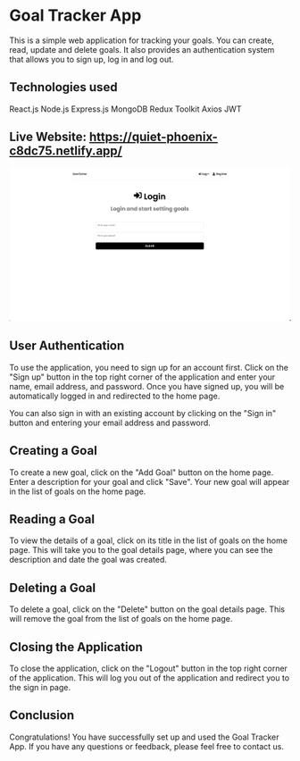 # Goal Tracker App

This is a simple web application for tracking your goals. You can create, read, update and delete goals. It also provides an authentication system that allows you to sign up, log in and log out.

## Technologies used

React.js
Node.js
Express.js
MongoDB
Redux Toolkit
Axios
JWT

## Live Website: https://quiet-phoenix-c8dc75.netlify.app/


![Screenshot of Application](https://github.com/almarzouk/frontend/blob/main/Screenshot%202023-03-18%20at%2013.56.29.png)

## User Authentication

To use the application, you need to sign up for an account first. Click on the "Sign up" button in the top right corner of the application and enter your name, email address, and password. Once you have signed up, you will be automatically logged in and redirected to the home page.

You can also sign in with an existing account by clicking on the "Sign in" button and entering your email address and password.

## Creating a Goal

To create a new goal, click on the "Add Goal" button on the home page. Enter a description for your goal and click "Save". Your new goal will appear in the list of goals on the home page.

## Reading a Goal

To view the details of a goal, click on its title in the list of goals on the home page. This will take you to the goal details page, where you can see the description and date the goal was created.

## Deleting a Goal

To delete a goal, click on the "Delete" button on the goal details page. This will remove the goal from the list of goals on the home page.

## Closing the Application

To close the application, click on the "Logout" button in the top right corner of the application. This will log you out of the application and redirect you to the sign in page.

## Conclusion

Congratulations! You have successfully set up and used the Goal Tracker App. If you have any questions or feedback, please feel free to contact us.
